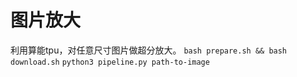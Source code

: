 # 图片放大
利用算能tpu，对任意尺寸图片做超分放大。
`bash prepare.sh && bash download.sh`
`python3 pipeline.py path-to-image`
